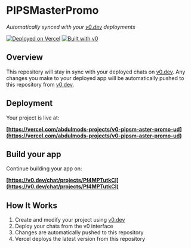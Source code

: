 # PIPSMasterPromo

*Automatically synced with your [v0.dev](https://v0.dev) deployments*

[![Deployed on Vercel](https://img.shields.io/badge/Deployed%20on-Vercel-black?style=for-the-badge&logo=vercel)](https://vercel.com/abdulmods-projects/v0-pipsm-aster-promo-ud)
[![Built with v0](https://img.shields.io/badge/Built%20with-v0.dev-black?style=for-the-badge)](https://v0.dev/chat/projects/Pf4MPTutkCl)

## Overview

This repository will stay in sync with your deployed chats on [v0.dev](https://v0.dev).
Any changes you make to your deployed app will be automatically pushed to this repository from [v0.dev](https://v0.dev).

## Deployment

Your project is live at:

**[https://vercel.com/abdulmods-projects/v0-pipsm-aster-promo-ud](https://vercel.com/abdulmods-projects/v0-pipsm-aster-promo-ud)**

## Build your app

Continue building your app on:

**[https://v0.dev/chat/projects/Pf4MPTutkCl](https://v0.dev/chat/projects/Pf4MPTutkCl)**

## How It Works

1. Create and modify your project using [v0.dev](https://v0.dev)
2. Deploy your chats from the v0 interface
3. Changes are automatically pushed to this repository
4. Vercel deploys the latest version from this repository